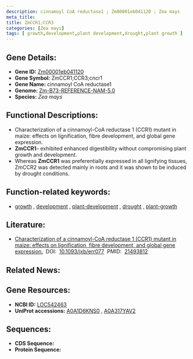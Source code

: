 ```yaml
---
description: cinnamoyl CoA reductase1 ; Zm00001eb041120 ; Zea mays
meta_title:
title: ZmCCR1;CCR3
categories: [Zea mays]
tags: [ growth,development,plant development,drought,plant growth ]
---
```


## Gene Details:
- **Gene ID:**	[Zm00001eb041120](https://www.maizegdb.org/gene_center/gene/Zm00001eb041120)
- **Gene Symbol:** ZmCCR1;CCR3;cncr1
- **Gene Name:** cinnamoyl CoA reductase1
- **Genome:** [Zm-B73-REFERENCE-NAM-5.0](https://www.maizegdb.org/genome/assembly/Zm-B73-REFERENCE-NAM-5.0)
- **Species:** *Zea mays*

## Functional Descriptions:
   - Characterization of a cinnamoyl-CoA reductase 1 (CCR1) mutant in maize: effects on lignification, fibre development, and global gene expression.
   - **ZmCCR1**– exhibited enhanced digestibility without compromising plant growth and development.
   - Whereas **ZmCCR1** was preferentially expressed in all lignifying tissues, ZmCCR2 was detected mainly in roots and it was shown to be induced by drought conditions.

## Function-related keywords:
- [growth](/tags/growth/)&nbsp;,&nbsp;[development](/tags/development/)&nbsp;,&nbsp;[plant-development](/tags/plant-development/)&nbsp;,&nbsp;[drought](/tags/drought/)&nbsp;,&nbsp;[plant-growth](/tags/plant-growth/)

## Literature:
   - [Characterization of a cinnamoyl-CoA reductase 1 (CCR1) mutant in maize: effects on lignification, fibre development, and global gene expression.]( https://www.ncbi.nlm.nih.gov/pmc/articles/PMC3134344/)&nbsp;&nbsp;DOI:&nbsp;&nbsp;[10.1093/jxb/err077](https://www.ncbi.nlm.nih.gov/pmc/articles/PMC3134344/)&nbsp;&nbsp;PMID:&nbsp;&nbsp;[21493812](https://pubmed.ncbi.nlm.nih.gov/21493812/)

## Related News:

## Gene Resources:
- **NCBI ID:**  [LOC542463](https://www.ncbi.nlm.nih.gov/gene/?term=LOC542463)
- **UniProt accessions:** [A0A1D6KNS0](https://www.uniprot.org/uniprotkb/A0A1D6KNS0/entry)&nbsp;,&nbsp;[A0A317YAV2](https://www.uniprot.org/uniprotkb/A0A317YAV2/entry)



## Sequences:
- **CDS Sequence:**
- **Protein Sequence:**
